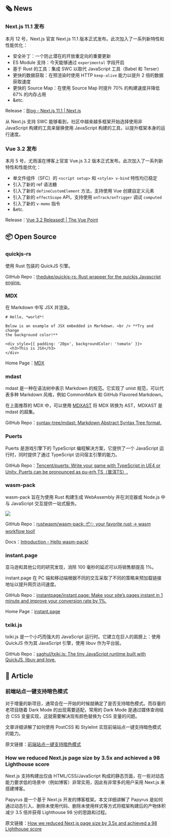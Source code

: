 ## 🗞 News

### Next.js 11.1 发布

本月 12 号，Next.js 官宣 Next.js 11.1 版本正式发布。此次加入了一系列新特性和性能优化：

- 安全补丁：一个防止潜在的开放重定向的重要更新
- ES Module 支持：今天能够通过 `experimental` 字段开启
- 基于 Rust 的工具：集成 SWC 以取代 JavaScript 工具（Babel 和 Terser）
- 更快的数据获取：在预渲染时使用 HTTP `keep-alive` 能力以提升 2 倍的数据获取速度
- 更快的 Source Map：在使用 Source Map 时提升 70% 的构建速度并降低 67% 的内存占用
- &etc.

Release：[Blog - Next.js 11.1 | Next.js](https://nextjs.org/blog/next-11-1#adopting-rust-based-swc)

从 Next.js 支持 SWC 能够看到，社区中越来越多框架开始选择使用非 JavaScript 构建的工具来替换使用 JavaScript 构建的工具，以提升框架本身的运行速度。

### Vue 3.2 发布

本月 5 号，尤雨溪在博客上官宣 Vue.js 3.2 版本正式发布。此次加入了一系列新特性和性能优化：

- 单文件组件（SFC）的 `<script setup>` 和 `<style> v-bind` 特性均已稳定
- 引入了新的 ref 语法糖
- 引入了新的 `defineCustomElement` 方法，支持使用 Vue 创建自定义元素
- 引入了新的 `effectScope` API，支持使用 `onTrack/onTrigger` 调试 `computed`
- 引入了新的 `v-memo` 指令
- &etc.

Release：[Vue 3.2 Released! | The Vue Point](https://blog.vuejs.org/posts/vue-3.2.html)

## 📦 Open Source

### quickjs-rs

使用 Rust 包装的 QuickJS 引擎。

GitHub Repo：[theduke/quickjs-rs: Rust wrapper for the quickjs Javascript engine.](https://github.com/theduke/quickjs-rs)

### MDX

在 Markdown 中写 JSX 并渲染。

```mdx
# Hello, *world*!

Below is an example of JSX embedded in Markdown. <br /> **Try and change
the background color!**

<div style={{ padding: '20px', backgroundColor: 'tomato' }}>
  <h3>This is JSX</h3>
</div>
```

Home Page：[MDX](https://mdxjs.com/)

### mdast

mdast 是一种在语法树中表示 Markdown 的规范。它实现了 unist 规范，可以代表多种 Markdown 风格，例如 CommonMark 和 GitHub Flavored Markdown。

在上面推荐的 MDX 中，可以使用 [MDXAST](https://mdxjs.com/advanced/ast#mdxast) 将 MDX 转换为 AST，MDXAST 是 mdast 的超集。

GitHub Repo：[syntax-tree/mdast: Markdown Abstract Syntax Tree format.](https://github.com/syntax-tree/mdast)

### Puerts

Puerts 是游戏引擎下的 TypeScript 编程解决方案，它提供了一个 JavaScript 运行时，同时提供了通过 TypeScript 访问宿主引擎的能力。

GitHub Repo：[Tencent/puerts: Write your game with TypeScript in UE4 or Unity. Puerts can be pronounced as pu-erh TS（普洱TS）.](https://github.com/Tencent/puerts)

### wasm-pack

wasm-pack 旨在为使用 Rust 构建生成 WebAssembly 并在浏览器或 Node.js 中与 JavaScript 交互提供一站式服务。

![](https://img.alicdn.com/imgextra/i2/O1CN017t6YWe1Z7N7OF3wTK_!!6000000003147-1-tps-1280-536.gif)

GitHub Repo：[rustwasm/wasm-pack: 📦✨ your favorite rust -> wasm workflow tool!](https://github.com/rustwasm/wasm-pack)

Docs：[Introduction - Hello wasm-pack!](https://rustwasm.github.io/docs/wasm-pack/)

### instant.page

亚马逊和其他公司的研究发现，消除 100 毫秒的延迟可以将销售额提高 1%。

instant.page 在 PC 端和移动端根据不同的交互采取了不同的策略来预加载链接地址以提升网页访问速度。

GitHub Repo：[instantpage/instant.page: Make your site’s pages instant in 1 minute and improve your conversion rate by 1%.](https://github.com/instantpage/instant.page)

Home Page：[instant.page](https://instant.page/)

### txiki.js

txiki.js 是一个小巧而强大的 JavaScript 运行时。它建立在巨人的肩膀上：使用 QuickJS 作为其 JavaScript 引擎，使用 libuv 作为平台层。

GitHub Repo：[saghul/txiki.js: The tiny JavaScript runtime built with QuickJS, libuv and love.](https://github.com/saghul/txiki.js)

## 📑 Article

### 前端站点一键支持暗色模式

对于增量的新项目，通常会在一开始的时候就确定了是否支持暗色模式。而存量的老项目随着 Dark Mode 的出现需要适配，常用的 Dark Mode 是通过媒体查询结合 CSS 变量实现，这就需要解决现有颜色替换为 CSS 变量的问题。

文章详细讲解了如何使用 PostCSS 和 Stylelint 实现前端站点一键支持暗色模式的能力。

原文链接：[前端站点一键支持暗色模式](https://mp.weixin.qq.com/s/AHHxUatITmwdRr-OyHQHQw)

### How we reduced Next.js page size by 3.5x and achieved a 98 Lighthouse score

Next.js 支持构建出仅由 HTML/CSS/JavaScript 构成的静态页面，在一些对动态能力要求低的场景中（例如博客）非常实用，因此有非常多的用户采用 Next.js 来搭建博客。

Papyrus 是一个基于 Next.js 开发的博客框架。本文详细讲解了 Papyrus 是如何通过动态引入、删除未使用代码、删除未使用样式等方式将框架构建后的产物体积减少 3.5 倍并获得 Lighthouse 98 分的思路和过程。

原文链接：[How we reduced Next.js page size by 3.5x and achieved a 98 Lighthouse score](https://papyrus.dev/@PapyrusBlog/how-we-reduced-next.js-page-size-by-3.5x-and-achieved-a-98-lighthouse-score)

